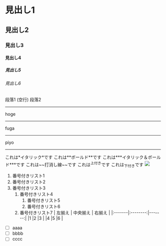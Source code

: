 # 見出し1
## 見出し2
### 見出し3
#### 見出し4
##### 見出し5
###### 見出し6
段落1
(空行)
段落2

---
hoge
- - - - - - - -
fuga
_ _ _ _ _ _ _ _
piyo
<hr>
これは*イタリック*です
これは**ボールド**です
これは***イタリック＆ボールド***です
これは~~打消し線~~です
これは<sup>上付き</sup>です
これは<sub>下付き</sub>です

<img src="attach:cat.jpg">

1. 番号付きリスト1
1. 番号付きリスト2
1. 番号付きリスト3
    1. 番号付きリスト4
        1. 番号付きリスト5
        1. 番号付きリスト6
    1. 番号付きリスト7
    | 左揃え | 中央揃え | 右揃え |
|:-------|:--------:|-------:|
|1       |2         |3       |
|4       |5         |6       |
- [ ] aaaa
- [ ] bbbb
- [ ] cccc
